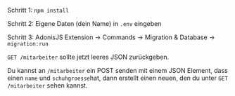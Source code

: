 Schritt 1:
`npm install`


Schritt 2:
Eigene Daten (dein Name) in `.env` eingeben

Schritt 3:
AdonisJS Extension -> Commands -> Migration & Database -> `migration:run`

`GET /mitarbeiter` sollte jetzt leeres JSON zurückgeben.

Du kannst an `/mitarbeiter` ein POST senden mit einem JSON Element, dass einen `name` und `schuhgroesse`hat, dann erstellt einen neuen, den du unter `GET /mitarbeiter` sehen kannst.
